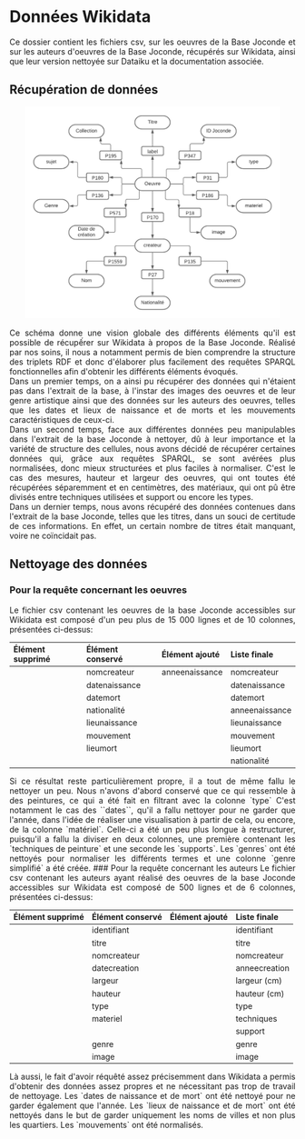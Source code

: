 # Données Wikidata

<div align="justify">
  
Ce dossier contient les fichiers csv, sur les oeuvres de la Base Joconde et sur les auteurs d'oeuvres de la Base Joconde, récupérés sur Wikidata, ainsi que leur version nettoyée sur Dataiku et la documentation associée.

## Récupération de données
<p align="center" class="float">

  <img src="/images/structurationRDFWikidata.png" width="450"/>

  </p>
  
Ce schéma donne une vision globale des différents éléments qu'il est possible de récupếrer sur Wikidata à propos de la Base Joconde. Réalisé par nos soins, il nous a notamment permis de bien comprendre la structure des triplets RDF et donc d'élaborer plus facilement des requêtes SPARQL fonctionnelles afin d'obtenir les différents éléments évoqués. </br>
Dans un premier temps, on a ainsi pu récupérer des données qui n'étaient pas dans l'extrait de la base, à l'instar des images des oeuvres et de leur genre artistique ainsi que des données sur les auteurs des oeuvres, telles que les dates et lieux de naissance et de morts et les mouvements caractéristiques de ceux-ci. </br>
Dans un second temps, face aux différentes données peu manipulables dans l'extrait de la base Joconde à nettoyer, dû à leur importance et la variété de structure des cellules, nous avons décidé de récupérer certaines données qui, grâce aux requêtes SPARQL, se sont avérées plus normalisées, donc mieux structurées et plus faciles à normaliser. C'est le cas des mesures, hauteur et largeur des oeuvres, qui ont toutes été récupérées séparemment et en centimètres, des matériaux, qui ont pû être divisés entre techniques utilisées et support ou encore les types.</br>
Dans un dernier temps, nous avons récupéré des données contenues dans l'extrait de la base Joconde, telles que les titres, dans un souci de certitude de ces informations. En effet, un certain nombre de titres était manquant, voire ne coïncidait pas.</br>
## Nettoyage des données
### Pour la requête concernant les oeuvres
Le fichier csv contenant les oeuvres de la base Joconde accessibles sur Wikidata est composé d'un peu plus de 15 000 lignes et de 10 colonnes, présentées ci-dessus:</br>
<table>
    <thead>
        <tr>
            <th align="left">Élément supprimé</th>
            <th align="left">Élément conservé</th>
            <th align="left">Élément ajouté</th>
            <th align="left">Liste finale</th>
        </tr>
    </thead>
    <tbody>
        <tr>
            <td align="left"></td>
            <td align="left">nomcreateur</td>
            <td align="left">anneenaissance</td>
            <td align="left">nomcreateur</td>
        </tr
         <tr>
            <td align="left"></td>
            <td align="left">datenaissance</td>
            <td align="left"></td>
            <td align="left">datenaissance</td>
         </tr>
         <tr>
            <td align="left"></td>
            <td align="left">datemort</td>
            <td align="left"></td>
            <td align="left">datemort</td>
         </tr>
         <tr>
            <td align="left"></td>
            <td align="left">nationalité</td>
            <td align="left"></td>
            <td align="left">anneenaissance</td>
        </tr>
         <tr>
            <td align="left"></td>
            <td align="left">lieunaissance</td>
            <td align="left"></td>
            <td align="left">lieunaissance</td>
         </tr>
         <tr>
            <td align="left"></td>
            <td align="left">mouvement</td>
            <td align="left"></td>
            <td align="left">mouvement</td>
         </tr> 
         <tr>
            <td align="left"></td>
            <td align="left">lieumort</td>
            <td align="left"></td>
            <td align="left">lieumort</td>
         </tr>
           <tr>
            <td align="left"></td>
            <td align="left"></td>
            <td align="left"></td>
            <td align="left">nationalité</td>
         </tr>
    </tbody>
</table>
Si ce résultat reste particulièrement propre, il a tout de même fallu le nettoyer un peu. Nous n'avons d'abord conservé que ce qui ressemble à des peintures, ce qui a été fait en filtrant avec la colonne `type` C'est notamment le cas des ``dates``, qu'il a fallu nettoyer pour ne garder que l'année, dans l'idée de réaliser une visualisation à partir de cela, ou encore, de la colonne `matériel`. Celle-ci a été un peu plus longue à restructurer, puisqu'il a fallu la diviser en deux colonnes, une première contenant les `techniques de peinture` et une seconde les `supports`. Les `genres` ont été nettoyés pour normaliser les différents termes et une colonne `genre simplifié` a été créée.
### Pour la requête concernant les auteurs
Le fichier csv contenant les auteurs ayant réalisé des oeuvres de la base Joconde accessibles sur Wikidata est composé de 500 lignes et de 6 colonnes, présentées ci-dessus:</br>
<table>
    <thead>
        <tr>
            <th align="left">Élément supprimé</th>
            <th align="left">Élément conservé</th>
            <th align="left">Élément ajouté</th>
            <th align="left">Liste finale</th>
        </tr>
    </thead>
    <tbody>
        <tr>
            <td align="left"></td>
            <td align="left">identifiant</td>
            <td align="left"></td>
            <td align="left">identifiant</td>
        </tr
         <tr>
            <td align="left"></td>
            <td align="left">titre</td>
            <td align="left"></td>
            <td align="left">titre</td>
         </tr>
         <tr>
            <td align="left"></td>
            <td align="left">nomcreateur</td>
            <td align="left"></td>
            <td align="left">nomcreateur</td>
         </tr>
         <tr>
            <td align="left"></td>
            <td align="left">datecreation</td>
            <td align="left"></td>
            <td align="left">anneecreation</td>
        </tr>
         <tr>
            <td align="left"></td>
            <td align="left">largeur</td>
            <td align="left"></td>
            <td align="left">largeur (cm)</td>
         </tr>
         <tr>
            <td align="left"></td>
            <td align="left">hauteur</td>
            <td align="left"></td>
            <td align="left">hauteur (cm)</td>
         </tr> 
         <tr>
            <td align="left"></td>
            <td align="left">type</td>
            <td align="left"></td>
            <td align="left">type</td>
         </tr>
         <tr>
            <td align="left"></td>
            <td align="left">materiel</td>
            <td align="left"></td>
            <td align="left">techniques</td>
         </tr>
         <tr>
            <td align="left"></td>
            <td align="left"></td>
            <td align="left"></td>
            <td align="left">support</td>
         </tr>
         <tr>
            <td align="left"></td>
            <td align="left">genre</td>
            <td align="left"></td>
            <td align="left">genre</td>
         </tr>
         <tr>
            <td align="left"></td>
            <td align="left">image</td>
            <td align="left"></td>
            <td align="left">image</td>
         </tr>
    </tbody>
</table>
Là aussi, le fait d'avoir réquêté assez précisemment dans Wikidata a permis d'obtenir des données assez propres et ne nécessitant pas trop de travail de nettoyage. Les `dates de naissance et de mort` ont été nettoyé pour ne garder également que l'année. Les `lieux de naissance et de mort` ont été nettoyés dans le but de garder uniquement les noms de villes et non plus les quartiers. Les `mouvements` ont été normalisés.

</div>
